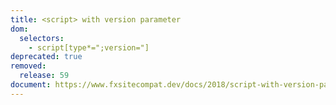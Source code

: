 ```yaml
---
title: <script> with version parameter
dom:
  selectors:
    - script[type*=";version="]
deprecated: true
removed:
  release: 59
document: https://www.fxsitecompat.dev/docs/2018/script-with-version-parameter-will-no-longer-be-loaded/
---
```

